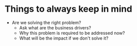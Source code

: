 # Things to always keep in mind

- Are we solving the right problem?
    - Ask what are the business drivers?
    - Why this problem is required to be addressed now?
    - What will be the impact if we don't solve it?